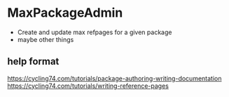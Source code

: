 # MaxPackageAdmin
 * Create and update max refpages for a given package
 * maybe other things

## help format
https://cycling74.com/tutorials/package-authoring-writing-documentation
https://cycling74.com/tutorials/writing-reference-pages
